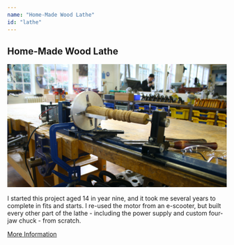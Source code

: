 ```yaml
---
name: "Home-Made Wood Lathe"
id: "lathe"
---
```


<h2>Home-Made Wood Lathe</h2>
<img src="img/portfolio/lathe/lathe-main.JPG">
<p>I started this project aged 14 in year nine, and it took me several years to complete in fits and starts. I re-used the motor from an e-scooter, but built every other part of the lathe - including the power supply and custom four-jaw chuck - from scratch.</p>
<a class="button" href="portfolio.html#lathe-popup">More Information</a>